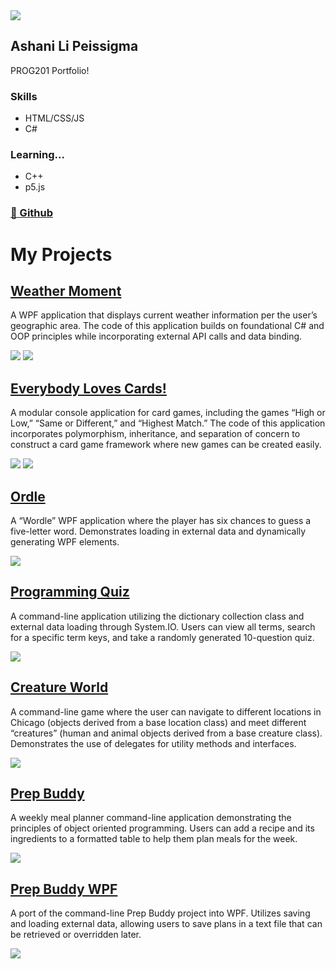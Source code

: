 <html>
    <head>
        <meta charset="UTF-8">
        <meta name="viewport" content="width=device-width, initial-scale=1.0">
        <link rel="stylesheet" href="styles.css">
        <link href="https://fonts.googleapis.com/css2?family=Open+Sans:ital,wght@0,300..800;1,300..800&display=swap" rel="stylesheet">
    </head>
    <body>
        <div id="all">
            <aside>
                <img src="img/mii2.png">
                <h1 class="center">Ashani Li Peissigma</h1>
                <p>PROG201 Portfolio!</p>
                <h3>Skills</h3>
                <ul>
                    <li>HTML/CSS/JS</li>
                    <li>C#</li>
                </ul>
                <h3>Learning...</h3>
                <ul>
                    <li>C++</li>
                    <li>p5.js</li>
                </ul>
                <h3><a href="https://github.com/apeissigma" target="_blank">🔗 Github</a></h3>
            </aside>
            <main>
                <h1>My Projects</h1>
                <section>
                    <h2><a href="https://github.com/apeissigma/WeatherMoment">Weather Moment</a></h2>
                    <p class="indent">A WPF application that displays current weather information per the user’s geographic area. The code of this application builds on foundational C# and OOP principles while incorporating external API calls and data binding.</p>
                        <img src="img/weather1.png" class="indent">
                        <img src="img/weather2.png" class="indent">
                </section>
                <section>
                    <h2><a href="https://github.com/apeissigma/EverybodyLovesCards">Everybody Loves Cards!</a></h2>
                    <p class="indent">A modular console application for card games, including the games “High or Low,” “Same or Different,” and “Highest Match.” The code of this application incorporates polymorphism, inheritance, and separation of concern to construct a card game framework where new games can be created easily.</p>
                        <img src="img/cards1.png" class="indent">
                        <img src="img/cards2.png" class="indent">
                </section>
                <section>
                    <h2><a href="https://github.com/apeissigma/Ordle">Ordle</a></h2>
                    <p class="indent">A “Wordle” WPF application where the player has six chances to guess a five-letter word. Demonstrates loading in external data and dynamically generating WPF elements.</p>
                        <img src="img/ordle.png" class="indent">
                <section>
                    <h2><a href="https://github.com/apeissigma/ProgrammingQuiz">Programming Quiz</a></h2>
                    <p class="indent">A command-line application utilizing the dictionary collection class and external data loading through System.IO. Users can view all terms, search for a specific term keys, and take a randomly generated 10-question quiz.</p>
                        <img src="img/quiz.png" class="indent">
                </section>
                <section>
                    <h2><a href="https://github.com/apeissigma/Creature-World">Creature World</a></h2>
                    <p class="indent">A command-line game where the user can navigate to different locations in Chicago (objects derived from a base location class) and meet different “creatures” (human and animal objects derived from a base creature class). Demonstrates the use of delegates for utility methods and interfaces.</p>
                        <img src="img/creatureworld.png" class="indent">
                </section>
                <section>
                    <h2><a href="https://github.com/apeissigma/PrepBuddy">Prep Buddy</a></h2>
                    <p class="indent">A weekly meal planner command-line application demonstrating the principles of object oriented programming. Users can add a recipe and its ingredients to a formatted table to help them plan meals for the week. </p>
                        <img src="img/prepbuddyconsole.png" class="indent">
                </section>
                <section>
                    <h2><a href="https://github.com/apeissigma/PrepBuddyWPF">Prep Buddy WPF</a></h2>                
                    <p class="indent">A port of the command-line Prep Buddy project into WPF. Utilizes saving and loading external data, allowing users to save plans in a text file that can be retrieved or overridden later.</p>
                        <img src="img/prepbuddywpf.png" class="indent">
                </section>
            </main>
        </div>
    </body>
</html>
